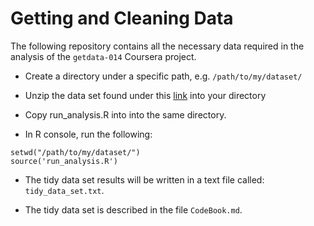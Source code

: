 Getting and Cleaning Data
=========================

The following repository contains all the necessary data required in the analysis of the `getdata-014` Coursera project.

* Create a directory under a specific path, e.g. `/path/to/my/dataset/`

* Unzip the data set found under this [link](https://d396qusza40orc.cloudfront.net/getdata%2Fprojectfiles%2FUCI%20HAR%20Dataset.zip) into your directory

* Copy run_analysis.R into into the same directory.

* In R console, run the following:

```
setwd("/path/to/my/dataset/")
source('run_analysis.R')
```

* The tidy data set results will be written in a text file called: `tidy_data_set.txt`.

* The tidy data set is described in the file `CodeBook.md`.